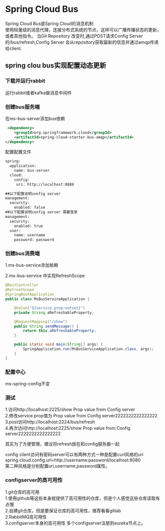 # Spring Cloud  Bus
Spring Cloud  Bus是Spring Cloud的消息机制   
使用轻量级的消息代理，连接分布式系统的节点，这样可以广播传播状态的更新，或者其他指令。
当Git Repository 改变时,通过POST请求Config Server的/bus/refresh,Config Server 会从repository获取最新的信息并通过amqp传递给client.
## spring clou bus实现配置动态更新
### 下载并运行rabbit
运行rabbit或者kafka做消息中间件

### 创建bus服务端
在ms-bus-server添加bus依赖
``` xml
 <dependency>
    <groupId>org.springframework.cloud</groupId>
    <artifactId>spring-cloud-starter-bus-amqp</artifactId>
</dependency>
```
配置配置文件
``` xml
spring:
  application:
    name: bus-server
  cloud:
    config:
     uri: http://localhost:8888
 
##以下配置说明config server    
management:
  security:
    enabled: false
##以下配置说明config server 需要登录   
management:
  security:
    enabled: true
  user: 
    name: username
    password: password
```
### 创建bus消费端
1.ms-bus-service添加依赖     

2.ms-bus-service 中实现RefreshScope

```java
@RestController
@RefreshScope
@SpringBootApplication
public class MsBusServiceApplication {

	@Value("${service.prop:notset}")
	private String aRefreshableProperty;

	@RequestMapping("/show")
	public String sendMessage() {
		return this.aRefreshableProperty;
	}

	public static void main(String[] args) {
		SpringApplication.run(MsBusServiceApplication.class, args);
	}
}

```

### 配置中心
ms-spring-config不变

### 测试
 1.访问http://localhost:2225/show  Prop value from Config server   
 2.修改service.prop值为  Prop value from Config server2222222222222222    
 3.post访问http://localhost:2224/bus/refresh   
 4.再次访问http://localhost:2225/show Prop value from Config server2222222222222222   

其实为了方便管理，建议将refresh放在和config服务器一起

config client访问有密码server可以有两种方式一种是配置curl风格的uri
spring.cloud.config.url=http://username:password/localhost:8080      
第二种风格是分别配置uri,username,password属性。


### configserver的高可用性
1.git仓库的高可用      
1.使用github等这些本身就提供了高可用性的仓库，但是个人感觉这些仓库读取有点慢    
2.自建git仓库，但是要保证仓库的高可用性，推荐看看gitlab    
2.RabbitMQ高可用性     
 3.configserver本身的高可用性
多个configserver注册到eureka节点上。
